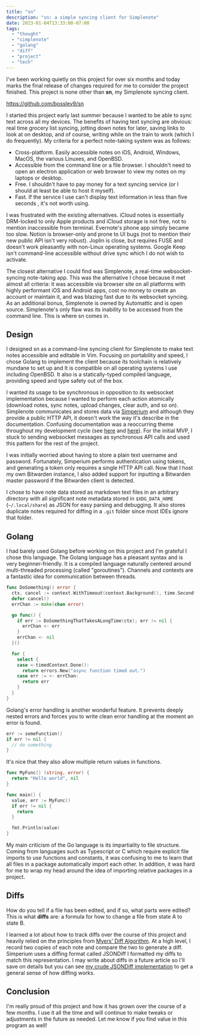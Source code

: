 ```yaml
---
title: "sn"
description: "sn: a simple syncing client for Simplenote"
date: 2023-01-04T13:33:00-07:00
tags:
  - "thought"
  - "simplenote"
  - "golang"
  - "diff"
  - "project"
  - "tech"
---
```


I've been working quietly on this project for over six months and today marks the final release of changes required for me to consider the project finished. This project is none other than **sn**, my Simplenote syncing client.

https://github.com/bossley9/sn

I started this project early last summer because I wanted to be able to sync text across all my devices. The benefits of having text syncing are obvious: real time grocery list syncing, jotting down notes for later, saving links to look at on desktop, and of course, writing while on the train to work (which I do frequently). My criteria for a perfect note-taking system was as follows:

* Cross-platform. Easily accessible notes on iOS, Android, Windows, MacOS, the various Linuxes, and OpenBSD.
* Accessible from the command line or a file browser. I shouldn't need to open an electron application or web browser to view my notes on my laptops or desktop.
* Free. I shouldn't have to pay money for a text syncing service (or I should at least be able to host it myself).
* Fast. If the service I use can't display text information in less than five seconds , it's not worth using.

I was frustrated with the existing alternatives. iCloud notes is essentially DRM-locked to only Apple products and iCloud storage is not free, not to mention inaccessible from terminal. Evernote's phone app simply became too slow. Notion is browser-only and prone to UI bugs (not to mention their new public API isn't very robust). Joplin is close, but requires FUSE and doesn't work pleasantly with non-Linux operating systems. Google Keep isn't command-line accessible without drive sync which I do not wish to activate.

The closest alternative I could find was Simplenote, a real-time websocket-syncing note-taking app. This was the alternative I chose because it met almost all criteria: it was accessible via browser site on all platforms with highly performant iOS and Android apps, cost no money to create an account or maintain it, and was blazing fast due to its websocket syncing. As an additional bonus, Simplenote is owned by Automattic and is open source. Simplenote's only flaw was its inability to be accessed from the command line. This is where sn comes in.

## Design

I designed sn as a command-line syncing client for Simplenote to make text notes accessible and editable in Vim. Focusing on portability and speed, I chose Golang to implement the client because its toolchain is relatively mundane to set up and It is compatible on all operating systems I use including OpenBSD. It also is a statically-typed compiled language, providing speed and type safety out of the box.

I wanted its usage to be synchronous in opposition to its websocket implementation because I wanted to perform each action atomically (download notes, sync notes, upload changes, clear auth, and so on). Simplenote communicates and stores data via [Simperium](https://simperium.com/) and although they provide a public HTTP API, it doesn't work the way it's describe in the documentation. Confusing documentation was a reoccurring theme throughout my development cycle (see [here](https://github.com/bossley9/sn/blob/f7f31cb8ed29e50ba3256842098d539c367d6dd3/pkg/client/localdiffs.go#L49-L51) and [here](https://github.com/bossley9/sn/blob/f7f31cb8ed29e50ba3256842098d539c367d6dd3/pkg/client/client.go#L134-L135)). For the initial MVP, I stuck to sending websocket messages as synchronous API calls and used this pattern for the rest of the project.

I was initially worried about having to store a plain text username and password. Fortunately, Simperium performs authentication using tokens, and generating a token only requires a single HTTP API call. Now that I host my own Bitwarden instance, I also added support for inputting a Bitwarden master password if the Bitwarden client is detected.

I chose to have note data stored as markdown text files in an arbitrary directory with all significant note metadata stored in `$XDG_DATA_HOME` (`~/.local/share`) as JSON for easy parsing and debugging. It also stores duplicate notes required for diffing in a `.git` folder since most IDEs ignore that folder.

## Golang

I had barely used Golang before working on this project and I'm grateful I chose this language. The Golang language has a pleasant syntax and is very beginner-friendly. It is a compiled language naturally centered around multi-threaded processing (called "goroutines"). Channels and contexts are a fantastic idea for communication between threads.

```go
func DoSomething() error {
  ctx, cancel := context.WithTimeout(context.Background(), time.Second*4)
  defer cancel()
  errChan := make(chan error)

  go func() {
    if err := DoSomethingThatTakesALongTime(ctx); err != nil {
      errChan <- err
    }
    errChan <- nil
  }()

  for {
    select {
    case <-timedContext.Done():
      return errors.New("async function timed out.")
    case err := <- errChan:
      return err
    }
  }
}
```

Golang's error handling is another wonderful feature. It prevents deeply nested errors and forces you to write clean error handling at the moment an error is found.

```go
err := someFunction()
if err != nil {
  // do something
}
```

It's nice that they also allow multiple return values in functions.

```go
func MyFunc() (string, error) {
  return "Hello world", nil
}

func main() {
  value, err := MyFunc()
  if err != nil {
    return
  }

  fmt.Println(value)
}
```

My main criticism of the Go language is its impartiality to file structure. Coming from languages such as Typescript or C which require explicit file imports to use functions and constants, it was confusing to me to learn that all files in a package automatically import each other. In addition, it was hard for me to wrap my head around the idea of importing relative packages in a project.

## Diffs

How do you tell if a file has been edited, and if so, what parts were edited? This is what **diffs** are: a formula for how to change a file from state A to state B.

I learned a lot about how to track diffs over the course of this project and heavily relied on the principles from [Myers' Diff Algorithm](https://sam-bossley-us-media.sfo3.cdn.digitaloceanspaces.com/thoughts/2023/myers-diff-algorithm.pdf). At a high level, I record two copies of each note and compare the two to generate a diff. Simperium uses a diffing format called JSONDiff I formatted my diffs to match this representation. I may write about diffs in a future article so I'll save on details but you can see [my crude JSONDiff implementation](https://github.com/bossley9/sn/blob/f7f31cb8ed29e50ba3256842098d539c367d6dd3/pkg/jsondiff/getdiff.go) to get a general sense of how diffing works.

## Conclusion

I'm really proud of this project and how it has grown over the course of a few months. I use it all the time and will continue to make tweaks or adjustments in the future as needed. Let me know if you find value in this program as well!
